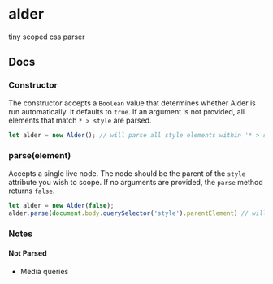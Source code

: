 # alder

tiny scoped css parser

## Docs

### Constructor

The constructor accepts a `Boolean` value that determines whether Alder is run automatically. It defaults to `true`. If an argument is not provided, all elements that match `* > style` are parsed.

```javascript
let alder = new Alder(); // will parse all style elements within '* > style' elements
```

### parse(element)

Accepts a single live node.  The node should be the parent of the `style` attribute you wish to scope.  If no arguments are provided, the `parse` method returns `false`.

```javascript
let alder = new Alder(false);
alder.parse(document.body.querySelector('style').parentElement) // will parse the style elements within the parent of the first style element
```

### Notes

#### Not Parsed

+ Media queries

